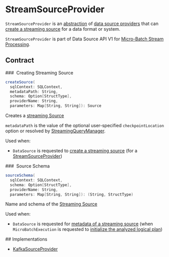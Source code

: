 # StreamSourceProvider

`StreamSourceProvider` is an [abstraction](#contract) of [data source providers](#implementations) that can [create a streaming source](#createSource) for a data format or system.

`StreamSourceProvider` is part of Data Source API V1 for [Micro-Batch Stream Processing](micro-batch-execution/index.md).

## Contract

### <span id="createSource"> Creating Streaming Source

```scala
createSource(
  sqlContext: SQLContext,
  metadataPath: String,
  schema: Option[StructType],
  providerName: String,
  parameters: Map[String, String]): Source
```

Creates a [streaming Source](Source.md)

`metadataPath` is the value of the optional user-specified `checkpointLocation` option or resolved by [StreamingQueryManager](StreamingQueryManager.md#createQuery).

Used when:

* `DataSource` is requested to [create a streaming source](DataSource.md#createSource) (for a [StreamSourceProvider](StreamSourceProvider.md))

### <span id="sourceSchema"> Source Schema

```scala
sourceSchema(
  sqlContext: SQLContext,
  schema: Option[StructType],
  providerName: String,
  parameters: Map[String, String]): (String, StructType)
```

Name and schema of the [Streaming Source](Source.md)

Used when:

* `DataSource` is requested for [metadata of a streaming source](DataSource.md#sourceSchema) (when `MicroBatchExecution` is requested to [initialize the analyzed logical plan](micro-batch-execution/MicroBatchExecution.md#logicalPlan))

## Implementations

* [KafkaSourceProvider](kafka/KafkaSourceProvider.md)
